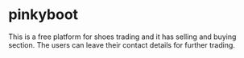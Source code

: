 # pinkyboot
This is a free platform for shoes trading and it has selling and buying section. The users can leave their contact details for further trading. 
